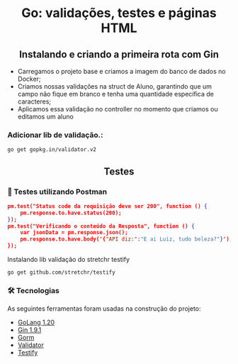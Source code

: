 <h1 align="center">
Go: validações, testes e páginas HTML
</h1>

<h2 align="center">
Instalando e criando a primeira rota com Gin
</h2>

* Carregamos o projeto base e criamos a imagem do banco de dados no Docker;
* Criamos nossas validações na struct de Aluno, garantindo que um campo não fique em branco e tenha uma quantidade específica de caracteres;
* Aplicamos essa validação no controller no momento que criamos ou editamos um aluno

### Adicionar lib de validação.:

```go get gopkg.in/validator.v2```

<h2 align="center">
Testes
</h2>

### 🧪 Testes utilizando Postman
```json
pm.test("Status code da requisição deve ser 200", function () {
    pm.response.to.have.status(200);
});
pm.test("Verificando o conteúdo da Resposta", function () {
    var jsonData = pm.response.json();
    pm.response.to.have.body('{"API diz:":"E ai Luiz, tudo beleza?"}');
});
```

Instalando lib validação do stretchr testify

```go get github.com/stretchr/testify```


### 🛠 Tecnologias

As seguintes ferramentas foram usadas na construção do projeto:

- [GoLang 1.20](https://go.dev/)
- [Gin 1.9.1](https://github.com/gin-gonic/gin)
- [Gorm](https://gorm.io/index.html)
- [Validator](https://pkg.go.dev/gopkg.in/validator.v2)
- [Testify](https://github.com/stretchr/testify)